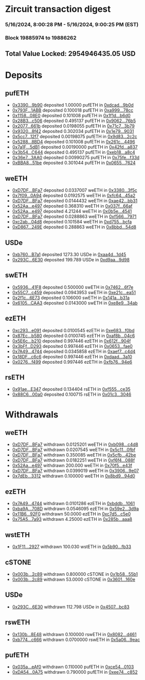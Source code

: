 # Zircuit transaction digest
### 5/16/2024, 8:00:28 PM - 5/16/2024, 9:00:25 PM (EST)
### Block 19885974 to 19886262

## Total Value Locked: 2954946435.05 USD

# Deposits
## pufETH
- [0x3390...9b90](https://etherscan.io/address/0x33904dB22F2456E272490F407DF9235EE6B99b90) deposited 1.00000 pufETH in [0xdcad...9b0d](https://etherscan.io/tx/0x33904dB22F2456E272490F407DF9235EE6B99b90)
- [0x793F...1ABB](https://etherscan.io/address/0x793F77c4AE4391B62F71663500D5Afaf42581ABB) deposited 0.100018 pufETH in [0xa999...78cc](https://etherscan.io/tx/0x793F77c4AE4391B62F71663500D5Afaf42581ABB)
- [0x1158...08E0](https://etherscan.io/address/0x115804a8f601F97aCc3b43eF1bF8E4C4A71308E0) deposited 0.101008 pufETH in [0x1f1d...b6d0](https://etherscan.io/tx/0x115804a8f601F97aCc3b43eF1bF8E4C4A71308E0)
- [0x28B3...c506](https://etherscan.io/address/0x28B3C49a4873Ff81fcEB3C3A6134D8281263c506) deposited 0.495137 pufETH in [0x9062...76b5](https://etherscan.io/tx/0x28B3C49a4873Ff81fcEB3C3A6134D8281263c506)
- [0x2077...661b](https://etherscan.io/address/0x207750658d57f26407C1eCbf5997A774C1a5661b) deposited 0.0198055 pufETH in [0x71c7...3b79](https://etherscan.io/tx/0x207750658d57f26407C1eCbf5997A774C1a5661b)
- [0x9320...8f42](https://etherscan.io/address/0x932098741745fcE199cf000b3CAD7d0Fe02A8f42) deposited 0.302034 pufETH in [0x1e79...9031](https://etherscan.io/tx/0x932098741745fcE199cf000b3CAD7d0Fe02A8f42)
- [0x5cc7...12f7](https://etherscan.io/address/0x5cc7d941A8a4B68E57DddEc836694a291Bb712f7) deposited 0.00198075 pufETH in [0x9d83...2c2c](https://etherscan.io/tx/0x5cc7d941A8a4B68E57DddEc836694a291Bb712f7)
- [0x5288...8BD4](https://etherscan.io/address/0x5288ce8968387Cad7f25867653E1277d68478BD4) deposited 0.101008 pufETH in [0x261c...4496](https://etherscan.io/tx/0x5288ce8968387Cad7f25867653E1277d68478BD4)
- [0x7a1F...5dB1](https://etherscan.io/address/0x7a1F00717a93F38249f45d0061e10118C2F35dB1) deposited 0.00190000 pufETH in [0x42fd...a837](https://etherscan.io/tx/0x7a1F00717a93F38249f45d0061e10118C2F35dB1)
- [0x3b54...C644](https://etherscan.io/address/0x3b54465786Aa4D1Bd1eC0bC57DA3a91e61BDC644) deposited 0.495137 pufETH in [0xeb18...a8c4](https://etherscan.io/tx/0x3b54465786Aa4D1Bd1eC0bC57DA3a91e61BDC644)
- [0x36e7...3AA0](https://etherscan.io/address/0x36e7F4628d80855aeaD8D29ac0357aC4AAA13AA0) deposited 0.00990275 pufETH in [0x75fe...f33d](https://etherscan.io/tx/0x36e7F4628d80855aeaD8D29ac0357aC4AAA13AA0)
- [0xBBA8...51be](https://etherscan.io/address/0xBBA830713975086eAeA97578df4ac5E7944351be) deposited 0.301044 pufETH in [0x0655...7624](https://etherscan.io/tx/0xBBA830713975086eAeA97578df4ac5E7944351be)
## weETH
- [0xD7DF...BFa7](https://etherscan.io/address/0xD7DF7E085214743530afF339aFC420c7c720BFa7) deposited 0.0337007 weETH in [0x3380...3f5c](https://etherscan.io/tx/0xD7DF7E085214743530afF339aFC420c7c720BFa7)
- [0x7f09...0A94](https://etherscan.io/address/0x7f09847e5E856a2661e8Bfa4688AB54d9e530A94) deposited 0.0192575 weETH in [0xfc64...45a2](https://etherscan.io/tx/0x7f09847e5E856a2661e8Bfa4688AB54d9e530A94)
- [0xD7DF...BFa7](https://etherscan.io/address/0xD7DF7E085214743530afF339aFC420c7c720BFa7) deposited 0.0144432 weETH in [0xae42...bb31](https://etherscan.io/tx/0xD7DF7E085214743530afF339aFC420c7c720BFa7)
- [0x52Aa...e497](https://etherscan.io/address/0x52Aa899454998Be5b000Ad077a46Bbe360F4e497) deposited 0.368310 weETH in [0x037f...66af](https://etherscan.io/tx/0x52Aa899454998Be5b000Ad077a46Bbe360F4e497)
- [0x52Aa...e497](https://etherscan.io/address/0x52Aa899454998Be5b000Ad077a46Bbe360F4e497) deposited 4.21244 weETH in [0x0b5e...4541](https://etherscan.io/tx/0x52Aa899454998Be5b000Ad077a46Bbe360F4e497)
- [0xD7DF...BFa7](https://etherscan.io/address/0xD7DF7E085214743530afF339aFC420c7c720BFa7) deposited 0.0288863 weETH in [0xf566...7971](https://etherscan.io/tx/0xD7DF7E085214743530afF339aFC420c7c720BFa7)
- [0xc2ab...04d8](https://etherscan.io/address/0xc2ab01008e351e353Ec1Fe509B7d2Fa2781904d8) deposited 0.101584 weETH in [0xd755...bcfa](https://etherscan.io/tx/0xc2ab01008e351e353Ec1Fe509B7d2Fa2781904d8)
- [0xD867...249E](https://etherscan.io/address/0xD867fb00e1B6E19dD778B681E5D099eEc302249E) deposited 0.288863 weETH in [0x8bbd...54d8](https://etherscan.io/tx/0xD867fb00e1B6E19dD778B681E5D099eEc302249E)
## USDe
- [0xb760...B7a1](https://etherscan.io/address/0xb760bd106F186417a980757005DF91644eC8B7a1) deposited 1273.30 USDe in [0xaa4d...1d45](https://etherscan.io/tx/0xb760bd106F186417a980757005DF91644eC8B7a1)
- [0x293C...6E30](https://etherscan.io/address/0x293C6937D8D82e05B01335F7B33FBA0c8e256E30) deposited 199.789 USDe in [0xd9aa...9d98](https://etherscan.io/tx/0x293C6937D8D82e05B01335F7B33FBA0c8e256E30)
## swETH
- [0x5936...41F8](https://etherscan.io/address/0x5936Efb338cEDA7b7E22fd0eC0C643167db541F8) deposited 0.500000 swETH in [0x7462...6f7e](https://etherscan.io/tx/0x5936Efb338cEDA7b7E22fd0eC0C643167db541F8)
- [0x55C7...c459](https://etherscan.io/address/0x55C782227b878C53A365603a68A2Ee1948D8c459) deposited 0.0943953 swETH in [0xe21c...ea51](https://etherscan.io/tx/0x55C782227b878C53A365603a68A2Ee1948D8c459)
- [0x2f1c...6E73](https://etherscan.io/address/0x2f1cBb5eF7c05E92A24a15a564069EA486266E73) deposited 0.106000 swETH in [0x141a...b31a](https://etherscan.io/tx/0x2f1cBb5eF7c05E92A24a15a564069EA486266E73)
- [0x6105...CAA3](https://etherscan.io/address/0x61052Ff7AA4694B81BbFEcc45dccbA38C4d9CAA3) deposited 0.0143000 swETH in [0xe8e9...34ab](https://etherscan.io/tx/0x61052Ff7AA4694B81BbFEcc45dccbA38C4d9CAA3)
## ezETH
- [0xc293...e091](https://etherscan.io/address/0xc293a5224654f62C1FC45528f8324dA44da4e091) deposited 0.0100545 ezETH in [0xe683...f0bd](https://etherscan.io/tx/0xc293a5224654f62C1FC45528f8324dA44da4e091)
- [0x87Ec...b580](https://etherscan.io/address/0x87Ec3bD262f61bF0a29918D574974fF01e40b580) deposited 0.0100745 ezETH in [0xaf8b...04c6](https://etherscan.io/tx/0x87Ec3bD262f61bF0a29918D574974fF01e40b580)
- [0x5E6c...b210](https://etherscan.io/address/0x5E6cF3e7660c5562Cd9D1B1475E0F9a79d5db210) deposited 0.997446 ezETH in [0x612f...904f](https://etherscan.io/tx/0x5E6cF3e7660c5562Cd9D1B1475E0F9a79d5db210)
- [0x3bFf...D293](https://etherscan.io/address/0x3bFff368a9aD60420dDBbA55B7E698984F2FD293) deposited 0.997446 ezETH in [0x0653...fae0](https://etherscan.io/tx/0x3bFff368a9aD60420dDBbA55B7E698984F2FD293)
- [0x7A49...4744](https://etherscan.io/address/0x7A493Be5c2ce014cD049Bf178a1ac0Db1B434744) deposited 0.0345858 ezETH in [0xaef7...c4d4](https://etherscan.io/tx/0x7A493Be5c2ce014cD049Bf178a1ac0Db1B434744)
- [0x18DF...c6c6](https://etherscan.io/address/0x18DF1bFDF925b745aa12580734D97A7da848c6c6) deposited 0.997446 ezETH in [0xdaad...3a10](https://etherscan.io/tx/0x18DF1bFDF925b745aa12580734D97A7da848c6c6)
- [0x0276...f499](https://etherscan.io/address/0x0276bDa173c7a469c1b3B01EdF3DaAC63258f499) deposited 0.997446 ezETH in [0xfb76...94e6](https://etherscan.io/tx/0x0276bDa173c7a469c1b3B01EdF3DaAC63258f499)
## rsETH
- [0x91ae...E347](https://etherscan.io/address/0x91ae6B383fbA985F6641D46Aa4F6bE41f081E347) deposited 0.134404 rsETH in [0xf555...ce35](https://etherscan.io/tx/0x91ae6B383fbA985F6641D46Aa4F6bE41f081E347)
- [0x88C6...00a0](https://etherscan.io/address/0x88C6d2C1d3D04179bF15081B9965F2eC0B4a00a0) deposited 0.100715 rsETH in [0x01c3...3046](https://etherscan.io/tx/0x88C6d2C1d3D04179bF15081B9965F2eC0B4a00a0)
# Withdrawals
## weETH
- [0xD7DF...BFa7](https://etherscan.io/address/0xD7DF7E085214743530afF339aFC420c7c720BFa7) withdrawn 0.0125201 weETH in [0xb098...c4d8](https://etherscan.io/tx/0xD7DF7E085214743530afF339aFC420c7c720BFa7)
- [0xD7DF...BFa7](https://etherscan.io/address/0xD7DF7E085214743530afF339aFC420c7c720BFa7) withdrawn 0.0207545 weETH in [0x5c11...0fbf](https://etherscan.io/tx/0xD7DF7E085214743530afF339aFC420c7c720BFa7)
- [0xD7DF...BFa7](https://etherscan.io/address/0xD7DF7E085214743530afF339aFC420c7c720BFa7) withdrawn 0.350085 weETH in [0x5cfb...42be](https://etherscan.io/tx/0xD7DF7E085214743530afF339aFC420c7c720BFa7)
- [0xD7DF...BFa7](https://etherscan.io/address/0xD7DF7E085214743530afF339aFC420c7c720BFa7) withdrawn 0.0182251 weETH in [0xf6f4...088f](https://etherscan.io/tx/0xD7DF7E085214743530afF339aFC420c7c720BFa7)
- [0x52Aa...e497](https://etherscan.io/address/0x52Aa899454998Be5b000Ad077a46Bbe360F4e497) withdrawn 200.000 weETH in [0x70f5...e43f](https://etherscan.io/tx/0x52Aa899454998Be5b000Ad077a46Bbe360F4e497)
- [0xD7DF...BFa7](https://etherscan.io/address/0xD7DF7E085214743530afF339aFC420c7c720BFa7) withdrawn 0.0399019 weETH in [0x3906...9e07](https://etherscan.io/tx/0xD7DF7E085214743530afF339aFC420c7c720BFa7)
- [0x7dEb...3312](https://etherscan.io/address/0x7dEb3C2a4Ff616e7F89cb7E7b6b033AF80893312) withdrawn 0.100000 weETH in [0x8bd9...94d0](https://etherscan.io/tx/0x7dEb3C2a4Ff616e7F89cb7E7b6b033AF80893312)
## ezETH
- [0x7A49...4744](https://etherscan.io/address/0x7A493Be5c2ce014cD049Bf178a1ac0Db1B434744) withdrawn 0.0101286 ezETH in [0xbddb...1061](https://etherscan.io/tx/0x7A493Be5c2ce014cD049Bf178a1ac0Db1B434744)
- [0xba9A...708D](https://etherscan.io/address/0xba9A15D9F2239aB1004bcE339038EE6A7EB5708D) withdrawn 0.0546095 ezETH in [0x59e2...3d9a](https://etherscan.io/tx/0xba9A15D9F2239aB1004bcE339038EE6A7EB5708D)
- [0x11B6...92F0](https://etherscan.io/address/0x11B6AA86Cd8EFB8B4452cc7f9c0C6fcc188D92F0) withdrawn 50.0000 ezETH in [0xc7d5...c5e0](https://etherscan.io/tx/0x11B6AA86Cd8EFB8B4452cc7f9c0C6fcc188D92F0)
- [0x75A5...7a93](https://etherscan.io/address/0x75A56490100F927C44Fd665c0b7Ee3B297e77a93) withdrawn 4.25000 ezETH in [0x285b...aaa8](https://etherscan.io/tx/0x75A56490100F927C44Fd665c0b7Ee3B297e77a93)
## wstETH
- [0x1F11...2927](https://etherscan.io/address/0x1F11ED37220CA19F66863f26ee94BF72C93b2927) withdrawn 100.030 wstETH in [0x5b90...fb33](https://etherscan.io/tx/0x1F11ED37220CA19F66863f26ee94BF72C93b2927)
## cSTONE
- [0x003b...2c89](https://etherscan.io/address/0x003bEA8B1514919FA0B1D6444591395A29572c89) withdrawn 0.800000 cSTONE in [0x1b58...55b1](https://etherscan.io/tx/0x003bEA8B1514919FA0B1D6444591395A29572c89)
- [0x003b...2c89](https://etherscan.io/address/0x003bEA8B1514919FA0B1D6444591395A29572c89) withdrawn 53.0000 cSTONE in [0x3601...160e](https://etherscan.io/tx/0x003bEA8B1514919FA0B1D6444591395A29572c89)
## USDe
- [0x293C...6E30](https://etherscan.io/address/0x293C6937D8D82e05B01335F7B33FBA0c8e256E30) withdrawn 112.798 USDe in [0x4507...bc83](https://etherscan.io/tx/0x293C6937D8D82e05B01335F7B33FBA0c8e256E30)
## rswETH
- [0x130b...8E48](https://etherscan.io/address/0x130bb779751e7567B1258d0db3bF54165Fef8E48) withdrawn 0.100000 rswETH in [0x8082...d461](https://etherscan.io/tx/0x130bb779751e7567B1258d0db3bF54165Fef8E48)
- [0xb774...c666](https://etherscan.io/address/0xb77422B1Af9caac7f0dA9Ed3d205b5916C9Dc666) withdrawn 0.0700000 rswETH in [0x5a06...9eac](https://etherscan.io/tx/0xb77422B1Af9caac7f0dA9Ed3d205b5916C9Dc666)
## pufETH
- [0x035a...eAf0](https://etherscan.io/address/0x035a1C7ce5bD6c018e375A6cDe3Cc77741f8eAf0) withdrawn 0.110000 pufETH in [0xce54...0103](https://etherscan.io/tx/0x035a1C7ce5bD6c018e375A6cDe3Cc77741f8eAf0)
- [0xDA54...0A75](https://etherscan.io/address/0xDA541759d4729A8A484cBD2f76E832fA57910A75) withdrawn 0.790000 pufETH in [0xee74...c852](https://etherscan.io/tx/0xDA541759d4729A8A484cBD2f76E832fA57910A75)
